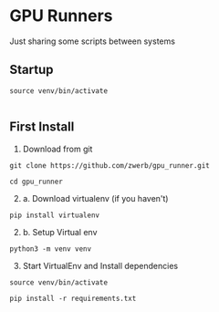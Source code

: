 # GPU Runners

Just sharing some scripts between systems

## Startup
```
source venv/bin/activate


```

## First Install

1. Download from git
```
git clone https://github.com/zwerb/gpu_runner.git

cd gpu_runner
```

2. a. Download virtualenv (if you haven't)
```
pip install virtualenv
```

2. b. Setup Virtual env
```
python3 -m venv venv
```

3. Start VirtualEnv and Install dependencies 
```
source venv/bin/activate

pip install -r requirements.txt 
```